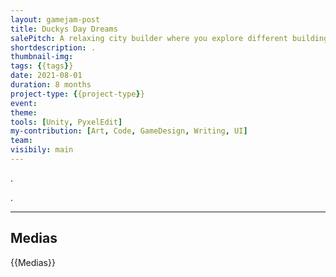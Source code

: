 ```yaml
---
layout: gamejam-post
title: Duckys Day Dreams
salePitch: A relaxing city builder where you explore different building styles while following funny and whimsical stories.
shortdescription: .
thumbnail-img: 
tags: {{tags}}
date: 2021-08-01
duration: 8 months
project-type: {{project-type}}
event: 
theme: 
tools: [Unity, PyxelEdit]
my-contribution: [Art, Code, GameDesign, Writing, UI]
team: 
visibily: main
---
```


.

.

***
## Medias

{{Medias}}